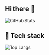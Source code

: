 ## Hi there 👋

![GitHub Stats](https://github-readme-stats.vercel.app/api?username=wulongshe)

## 🚀 Tech stack
![Top Langs](https://github-readme-stats.vercel.app/api/top-langs/?username=你的用户名&layout=compact)

<!--
**wulongshe/wulongshe** is a ✨ _special_ ✨ repository because its `README.md` (this file) appears on your GitHub profile.

Here are some ideas to get you started:

- 🔭 I’m currently working on ...
- 🌱 I’m currently learning ...
- 👯 I’m looking to collaborate on ...
- 🤔 I’m looking for help with ...
- 💬 Ask me about ...
- 📫 How to reach me: ...
- 😄 Pronouns: ...
- ⚡ Fun fact: ...
-->
